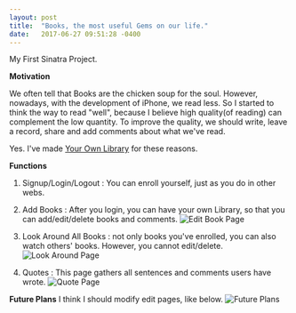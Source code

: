 ```yaml
---
layout: post
title:  "Books, the most useful Gems on our life."
date:   2017-06-27 09:51:28 -0400
---
```


My First Sinatra Project.

**Motivation**

We often tell that Books are the chicken soup for the soul. However, nowadays, with the development of iPhone, we read less.
So I started to think the way to read "well", because I believe high quality(of reading) can complement the low quantity.
To improve the quality, we should write, leave a record, share and add comments about what we've read.

Yes. I've made [Your Own Library](https://github.com/NakyungLee/my-own-library) for these reasons.

**Functions**
1. Signup/Login/Logout : You can enroll yourself, just as you do in other webs.

2. Add Books : After you login, you can have your own Library, so that you can add/edit/delete books and comments.
![Edit Book Page](http://i.imgur.com/g9lQk0R.png)

3. Look Around All Books : not only books you've enrolled, you can also watch others' books. However, you cannot edit/delete.
![Look Around Page](http://i.imgur.com/AqLiFDZ.png)

4.  Quotes : This page gathers all sentences and comments users have wrote.
![Quote Page](http://i.imgur.com/7toVsHf.png)


**Future Plans**
I think I should modify edit pages, like below.
![Future Plans](http://i.imgur.com/64gVKgF.jpg)
